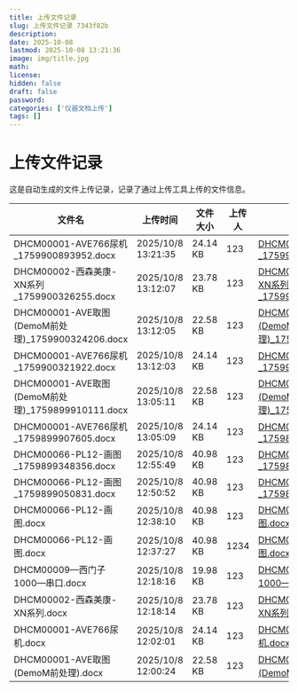 ```yaml
---
title: 上传文件记录
slug: 上传文件记录 7343f82b
description: 
date: 2025-10-08
lastmod: 2025-10-08 13:21:36
image: img/title.jpg
math: 
license: 
hidden: false
draft: false
password: 
categories: ['仪器文档上传']
tags: []
---
```

# 上传文件记录

这是自动生成的文件上传记录，记录了通过上传工具上传的文件信息。

| 文件名 | 上传时间 | 文件大小 | 上传人 | 下载链接 |
|------|------|------|------|------|
| DHCM00001-AVE766尿机_1759900893952.docx | 2025/10/8 13:21:35 | 24.14 KB | 123 | [DHCM00001-AVE766尿机_1759900893952.docx](undefined) |
| DHCM00002-西森美康-XN系列_1759900326255.docx | 2025/10/8 13:12:07 | 23.78 KB | 123 | [DHCM00002-西森美康-XN系列_1759900326255.docx](undefined) |
| DHCM00001-AVE取图(DemoM前处理)_1759900324206.docx | 2025/10/8 13:12:05 | 22.58 KB | 123 | [DHCM00001-AVE取图(DemoM前处理)_1759900324206.docx](undefined) |
| DHCM00001-AVE766尿机_1759900321922.docx | 2025/10/8 13:12:03 | 24.14 KB | 123 | [DHCM00001-AVE766尿机_1759900321922.docx](undefined) |
| DHCM00001-AVE取图(DemoM前处理)_1759899910111.docx | 2025/10/8 13:05:11 | 22.58 KB | 123 | [DHCM00001-AVE取图(DemoM前处理)_1759899910111.docx](undefined) |
| DHCM00001-AVE766尿机_1759899907605.docx | 2025/10/8 13:05:09 | 24.14 KB | 123 | [DHCM00001-AVE766尿机_1759899907605.docx](undefined) |
| DHCM00066-PL12-画图_1759899348356.docx | 2025/10/8 12:55:49 | 40.98 KB | 123 | [DHCM00066-PL12-画图_1759899348356.docx](undefined) |
| DHCM00066-PL12-画图_1759899050831.docx | 2025/10/8 12:50:52 | 40.98 KB | 123 | [DHCM00066-PL12-画图_1759899050831.docx](undefined) |
| DHCM00066-PL12-画图.docx | 2025/10/8 12:38:10 | 40.98 KB | 123 | [DHCM00066-PL12-画图.docx](undefined) |
| DHCM00066-PL12-画图.docx | 2025/10/8 12:37:27 | 40.98 KB | 1234 | [DHCM00066-PL12-画图.docx](undefined) |
| DHCM00009—西门子1000—串口.docx | 2025/10/8 12:18:16 | 19.98 KB | 123 | [DHCM00009—西门子1000—串口.docx](undefined) |
| DHCM00002-西森美康-XN系列.docx | 2025/10/8 12:18:14 | 23.78 KB | 123 | [DHCM00002-西森美康-XN系列.docx](undefined) |
| DHCM00001-AVE766尿机.docx | 2025/10/8 12:02:01 | 24.14 KB | 123 | [DHCM00001-AVE766尿机.docx](undefined) |
| DHCM00001-AVE取图(DemoM前处理).docx | 2025/10/8 12:00:24 | 22.58 KB | 123 | [DHCM00001-AVE取图(DemoM前处理).docx](undefined) |
